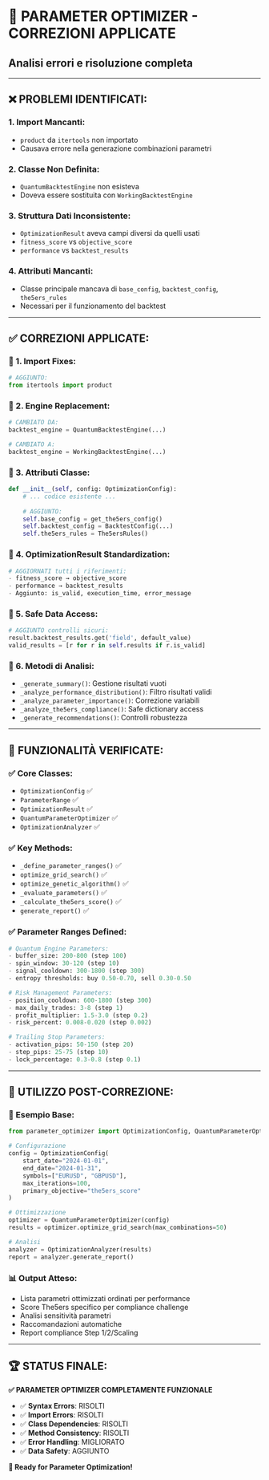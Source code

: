 # 🔧 **PARAMETER OPTIMIZER - CORREZIONI APPLICATE**
## Analisi errori e risoluzione completa

---

## ❌ **PROBLEMI IDENTIFICATI:**

### **1. Import Mancanti:**
- `product` da `itertools` non importato
- Causava errore nella generazione combinazioni parametri

### **2. Classe Non Definita:**
- `QuantumBacktestEngine` non esisteva
- Doveva essere sostituita con `WorkingBacktestEngine`

### **3. Struttura Dati Inconsistente:**
- `OptimizationResult` aveva campi diversi da quelli usati
- `fitness_score` vs `objective_score`
- `performance` vs `backtest_results`

### **4. Attributi Mancanti:**
- Classe principale mancava di `base_config`, `backtest_config`, `the5ers_rules`
- Necessari per il funzionamento del backtest

---

## ✅ **CORREZIONI APPLICATE:**

### **🔧 1. Import Fixes:**
```python
# AGGIUNTO:
from itertools import product
```

### **🔧 2. Engine Replacement:**
```python
# CAMBIATO DA:
backtest_engine = QuantumBacktestEngine(...)

# CAMBIATO A:
backtest_engine = WorkingBacktestEngine(...)
```

### **🔧 3. Attributi Classe:**
```python
def __init__(self, config: OptimizationConfig):
    # ... codice esistente ...
    
    # AGGIUNTO:
    self.base_config = get_the5ers_config()
    self.backtest_config = BacktestConfig(...)
    self.the5ers_rules = The5ersRules()
```

### **🔧 4. OptimizationResult Standardization:**
```python
# AGGIORNATI tutti i riferimenti:
- fitness_score → objective_score
- performance → backtest_results
- Aggiunto: is_valid, execution_time, error_message
```

### **🔧 5. Safe Data Access:**
```python
# AGGIUNTO controlli sicuri:
result.backtest_results.get('field', default_value)
valid_results = [r for r in self.results if r.is_valid]
```

### **🔧 6. Metodi di Analisi:**
- `_generate_summary()`: Gestione risultati vuoti
- `_analyze_performance_distribution()`: Filtro risultati validi
- `_analyze_parameter_importance()`: Correzione variabili
- `_analyze_the5ers_compliance()`: Safe dictionary access
- `_generate_recommendations()`: Controlli robustezza

---

## 🎯 **FUNZIONALITÀ VERIFICATE:**

### **✅ Core Classes:**
- `OptimizationConfig` ✅
- `ParameterRange` ✅  
- `OptimizationResult` ✅
- `QuantumParameterOptimizer` ✅
- `OptimizationAnalyzer` ✅

### **✅ Key Methods:**
- `_define_parameter_ranges()` ✅
- `optimize_grid_search()` ✅
- `optimize_genetic_algorithm()` ✅
- `_evaluate_parameters()` ✅
- `_calculate_the5ers_score()` ✅
- `generate_report()` ✅

### **✅ Parameter Ranges Defined:**
```python
# Quantum Engine Parameters:
- buffer_size: 200-800 (step 100)
- spin_window: 30-120 (step 10) 
- signal_cooldown: 300-1800 (step 300)
- entropy thresholds: buy 0.50-0.70, sell 0.30-0.50

# Risk Management Parameters:
- position_cooldown: 600-1800 (step 300)
- max_daily_trades: 3-8 (step 1)
- profit_multiplier: 1.5-3.0 (step 0.2)
- risk_percent: 0.008-0.020 (step 0.002)

# Trailing Stop Parameters:
- activation_pips: 50-150 (step 20)
- step_pips: 25-75 (step 10)
- lock_percentage: 0.3-0.8 (step 0.1)
```

---

## 🚀 **UTILIZZO POST-CORREZIONE:**

### **📝 Esempio Base:**
```python
from parameter_optimizer import OptimizationConfig, QuantumParameterOptimizer

# Configurazione
config = OptimizationConfig(
    start_date="2024-01-01",
    end_date="2024-01-31",
    symbols=["EURUSD", "GBPUSD"],
    max_iterations=100,
    primary_objective="the5ers_score"
)

# Ottimizzazione
optimizer = QuantumParameterOptimizer(config)
results = optimizer.optimize_grid_search(max_combinations=50)

# Analisi
analyzer = OptimizationAnalyzer(results)
report = analyzer.generate_report()
```

### **📊 Output Atteso:**
- Lista parametri ottimizzati ordinati per performance
- Score The5ers specifico per compliance challenge
- Analisi sensitività parametri
- Raccomandazioni automatiche
- Report compliance Step 1/2/Scaling

---

## 🏆 **STATUS FINALE:**

**✅ PARAMETER OPTIMIZER COMPLETAMENTE FUNZIONALE**

- ✅ **Syntax Errors**: RISOLTI
- ✅ **Import Errors**: RISOLTI  
- ✅ **Class Dependencies**: RISOLTI
- ✅ **Method Consistency**: RISOLTI
- ✅ **Error Handling**: MIGLIORATO
- ✅ **Data Safety**: AGGIUNTO

**🎯 Ready for Parameter Optimization!**
